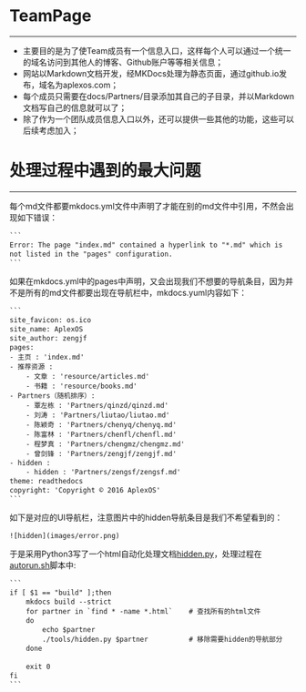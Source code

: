 # TeamPage

---

  * 主要目的是为了使Team成员有一个信息入口，这样每个人可以通过一个统一的域名访问到其他人的博客、Github账户等等相关信息；
  * 网站以Markdown文档开发，经MKDocs处理为静态页面，通过github.io发布，域名为aplexos.com；
  * 每个成员只需要在docs/Partners/目录添加其自己的子目录，并以Markdown文档写自己的信息就可以了；
  * 除了作为一个团队成员信息入口以外，还可以提供一些其他的功能，这些可以后续考虑加入；

# 处理过程中遇到的最大问题

---

每个md文件都要mkdocs.yml文件中声明了才能在别的md文件中引用，不然会出现如下错误：

    ```
    Error: The page "index.md" contained a hyperlink to "*.md" which is not listed in the "pages" configuration.
    ```

如果在mkdocs.yml中的pages中声明，又会出现我们不想要的导航条目，因为并不是所有的md文件都要出现在导航栏中，mkdocs.yuml内容如下：

    ```
    site_favicon: os.ico
    site_name: AplexOS
    site_author: zengjf
    pages:
    - 主页 : 'index.md'
    - 推荐资源 :
        - 文章 : 'resource/articles.md'
        - 书籍 : 'resource/books.md'
    - Partners（随机排序）:
        - 覃左栋 : 'Partners/qinzd/qinzd.md'
        - 刘涛 : 'Partners/liutao/liutao.md'
        - 陈颖奇 : 'Partners/chenyq/chenyq.md'
        - 陈富林 : 'Partners/chenfl/chenfl.md'
        - 程梦真 : 'Partners/chengmz/chengmz.md'
        - 曾剑锋 : 'Partners/zengjf/zengjf.md'
    - hidden :
        - hidden : 'Partners/zengsf/zengsf.md' 
    theme: readthedocs
    copyright: 'Copyright © 2016 AplexOS'
    ```

如下是对应的UI导航栏，注意图片中的hidden导航条目是我们不希望看到的：

    ![hidden](images/error.png)

于是采用Python3写了一个html自动化处理文档[hidden.py](tools/hidden.py)，处理过程在[autorun.sh](autorun.sh)脚本中:

    ```
    if [ $1 == "build" ];then
        mkdocs build --strict
        for partner in `find * -name *.html`    # 查找所有的html文件
        do
            echo $partner
            ./tools/hidden.py $partner          # 移除需要hidden的导航部分
        done

        exit 0
    fi
    ```

